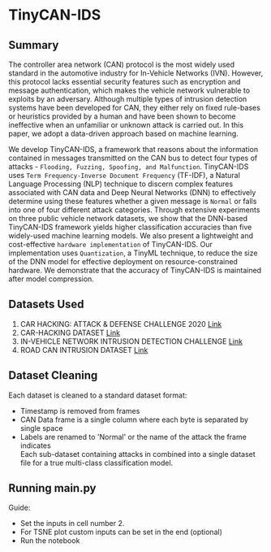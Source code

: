 # TinyCAN-IDS

## Summary
The controller area network (CAN) protocol is the most widely used standard in the automotive industry for In-Vehicle Networks (IVN). 
However, this protocol lacks essential security features such as encryption and message authentication, which makes the vehicle network vulnerable to exploits by an adversary. 
Although multiple types of intrusion detection systems have been developed for CAN, they either rely on fixed rule-bases or heuristics provided by a human and have been shown to become ineffective when an unfamiliar or unknown attack is carried out. 
In this paper, we adopt a data-driven approach based on machine learning. 

We develop TinyCAN-IDS, a framework that reasons about the information contained in messages transmitted on the CAN bus to detect four types of attacks - `Flooding, Fuzzing, Spoofing, and Malfunction`. 
TinyCAN-IDS uses `Term Frequency-Inverse Document Frequency` (TF-IDF), a Natural Language Processing (NLP) technique to discern complex features associated with CAN data and Deep Neural Networks (DNN) to effectively determine using these features whether a given message is `Normal` or falls into one of four different attack categories. 
Through extensive experiments on three public vehicle network datasets, we show that the DNN-based TinyCAN-IDS framework yields higher classification accuracies than five widely-used machine learning models.
We also present a lightweight and cost-effective `hardware implementation` of TinyCAN-IDS.
Our implementation uses `Quantization`, a TinyML technique, to reduce the size of the DNN model for effective deployment on resource-constrained hardware.
We demonstrate that the accuracy of TinyCAN-IDS is maintained after model compression.

## Datasets Used
1. CAR HACKING: ATTACK & DEFENSE CHALLENGE 2020 [Link](https://ocslab.hksecurity.net/Datasets/carchallenge2020)
2. CAR-HACKING DATASET [Link](https://ocslab.hksecurity.net/Datasets/car-hacking-dataset)
3. IN-VEHICLE NETWORK INTRUSION DETECTION CHALLENGE [Link](https://ocslab.hksecurity.net/Datasets/datachallenge2019/car)
4. ROAD CAN INTRUSION DATASET [Link](https://0xsam.com/road/)

## Dataset Cleaning
Each dataset is cleaned to a standard dataset format:
- Timestamp is removed from frames
- CAN Data frame is a single column where each byte is separated by single space
- Labels are renamed to 'Normal' or the name of the attack the frame indicates  
Each sub-dataset containing attacks in combined into a single dataset file for a true multi-class classification model.
## Running main.py
Guide:
- Set the inputs in cell number 2.
- For TSNE plot custom inputs can be set in the end (optional)
- Run the notebook
